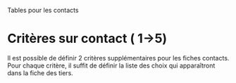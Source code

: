 




Tables pour les contacts




# Critères sur contact ( 1->5)


Il est possible de définir 2 critères supplémentaires pour les fiches contacts. Pour chaque critère, il suffit de définir la liste des choix qui apparaîtront dans la fiche des tiers.



